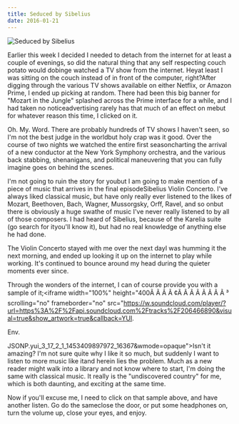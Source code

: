 ```yaml
---
title: Seduced by Sibelius
date: 2016-01-21
---
```


![Seduced by Sibelius](https://source.unsplash.com/4v9Kk01mEbY/1600x900)

Earlier this week I decided I needed to detach from the internet for at least a couple of evenings, so did the natural thing that any self respecting couch potato would dobinge watched a TV show from the internet. Heyat least I was sitting on the couch instead of in front of the computer, right?After digging through the various TV shows available on either Netflix, or Amazon Prime, I ended up picking at random. There had been this big banner for "Mozart in the Jungle" splashed across the Prime interface for a while, and I had taken no noticeadvertising rarely has that much of an effect on mebut for whatever reason this time, I clicked on it.

Oh. My. Word. There are probably hundreds of TV shows I haven't seen, so I'm not the best judge in the worldbut holy crap was it good. Over the course of two nights we watched the entire first seasoncharting the arrival of a new conductor at the New York Symphony orchestra, and the various back stabbing, shenanigans, and political maneuvering that you can fully imagine goes on behind the scenes.

I'm not going to ruin the story for youbut I am going to make mention of a piece of music that arrives in the final episodeSibelius Violin Concerto. I've always liked classical music, but have only really ever listened to the likes of Mozart, Beethoven, Bach, Wagner, Mussorgsky, Orff, Ravel, and so onbut there is obviously a huge swathe of music I've never really listened to by all of those composers. I had heard of Sibelius, because of the Karelia suite (go search for ityou'll know it), but had no real knowledge of anything else he had done.

The Violin Concerto stayed with me over the next dayI was humming it the next morning, and ended up looking it up on the internet to play while working. It's continued to bounce around my head during the quieter moments ever since.

Through the wonders of the internet, I can of course provide you with a sample of it;<iframe width="100%" height="400Ã Ã Ã Ã ¢Ã Ã Ã Ã Ã Ã Ã Ã ³ scrolling="no" frameborder="no" src="https://w.soundcloud.com/player/?url=https%3A%2F%2Fapi.soundcloud.com%2Ftracks%2F206466890&visual=true&show_artwork=true&callback=YUI.

Env.

JSONP.yui_3_17_2_1_1453409897972_16367&wmode=opaque">Isn't it amazing? I'm not sure quite why I like it so much, but suddenly I want to listen to more music like itand herein lies the problem. Much as a new reader might walk into a library and not know where to start, I'm doing the same with classical music. It really is the "undiscovered country" for me, which is both daunting, and exciting at the same time.

Now if you'll excuse me, I need to click on that sample above, and have another listen. Go do the sameclose the door, or put some headphones on, turn the volume up, close your eyes, and enjoy.